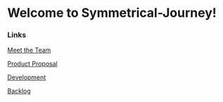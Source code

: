 # Welcome to Symmetrical-Journey!

### Links

[Meet the Team](https://github.com/maceyraejones/symmetrical-journey/wiki/Meet-the-Team)

[Product Proposal](https://github.com/maceyraejones/symmetrical-journey/wiki/Product-Proposal)

[Development](https://github.com/maceyraejones/symmetrical-journey/wiki/Developmental-Approach)

[Backlog](https://github.com/maceyraejones/symmetrical-journey/wiki/Backlog)

